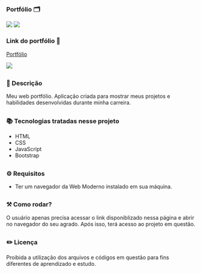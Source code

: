 ### Portfólio 🗂️ 

<div style="display: inline_block">

<img src="https://img.shields.io/badge/html5-%23E34F26.svg?style=for-the-badge&logo=html5&logoColor=white" />
<img src="https://img.shields.io/badge/css3-%231572B6.svg?style=for-the-badge&logo=css3&logoColor=white" />

### Link do portfólio 🔗 

<a href="https://26tassiofernandes.github.io/porfolio/" rel="external">Portfólio</a>

<img src="https://github.com/26Tassiofernandes/porfolio/assets/86972667/e44a9a49-5423-4afb-a63e-b083d48ce5f2"/>

</div>

##

### 📜 Descrição 

Meu web portfólio. Aplicação criada para mostrar meus projetos e habilidades desenvolvidas durante minha carreira.

##

### 📚 Tecnologias tratadas nesse projeto

- HTML
- CSS
- JavaScript
- Bootstrap

##

### ⚙ Requisitos

- Ter um navegador da Web Moderno instalado em sua máquina.

##

### ⚒️ Como rodar?

O usuário apenas precisa acessar o link disponiblizado nessa página e abrir no navegador do seu agrado. Após isso, terá acesso ao projeto em questão.

##

### ✏️ Licença

Proibida a utilização dos arquivos e códigos em questão para fins diferentes de aprendizado e estudo.

##
